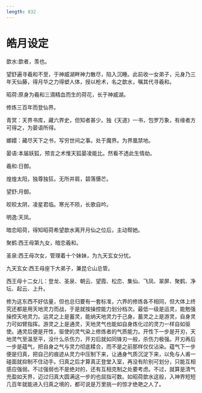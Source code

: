```yaml
---
length: 832
---
```


# 皓月设定

歆水:歆者，羡也。

望舒遍寻羲和不至，于神威湖畔神力散尽，陷入沉睡。此前收一女弟子，元身乃三年天仙藤，得月华之力得塑人体，授以枪术，名之歆水，嘱其代寻羲和。

昭荷:原身为羲和三滴精血而生的荷花，长于神威湖。

修炼三百年而登仙界。

青冥：天界书库，藏六界史，但知者甚少。独《天道》一书，包罗万象，有缘者方可得之，为晏语所得。

嫏嬛：藏尽天下之书，写穷世间之事。处于魔界。为界凰禁地。

晏语:本届妖狐，预言之术惟天狐晏凌能比。然看不透此生情劫。

羲和:日御。

煌煌太阳，独尊独狂。无所并肩，碧落慑芒。

望舒:月御。

皎皎太阴，凌星君临。寒光不陨，长歌自吟。

明逸:天凤。

暗恋昭荷，得知昭荷希望歆水离开月仙之位后，主动帮她。

聚鹤:西王母第九女，暗恋羲和。

圣泉:西王母次女，管理着十个妹妹，为九天玄女分忧。

九天玄女:西王母座下大弟子，兼昆仑山总管。

西王母十二女儿：登龙、圣泉、朝云、望霞、松峦、集仙、飞凤、翠屏、聚鹤、净坛、起云、上升。

修为这东西不好估量，但也总归要有一套标准，六界的修炼各不相同，但大体上终究还都是用天地灵力而战，于是就按操控能力划分档次。最低一级是运灵，能勉强操控天地灵力。运灵之上是蓄灵，能纳天地灵力于己身。蓄灵之上是游灵，自身灵力可如臂指挥。游灵之上是通灵，天地灵气也能如自身炼化过的灵力一样自如驱使。通灵后便是开性，驱使的灵气染上修炼者的气质能力。开性下一步是开刃，天地灵气至温至平，没什么杀伤力，开刃后就如同锋刃一般，杀伤力极强。开刃再后一步是蕴气，把自身之气与灵力彻底糅合，而不是之前那样仅仅沾染。蕴气下一步便是归真，把自己的痕迹从灵力中压制下来，让通身气质沉淀下来，以免与人甫一碰面就抑制不住动手。归真之后才算真正登堂入室，再没有阶别可划分，只能互相感应强弱。不过强弱也不是绝对的，还有互相克制之处要考虑。不过，就算是清气充盈如天界，迈过归真大圆满这一步的也屈指可数。如昭荷歆水这般，入神界短短几百年就能进入归真之境的，都可说是万里挑一的惊才绝艳之人了。


